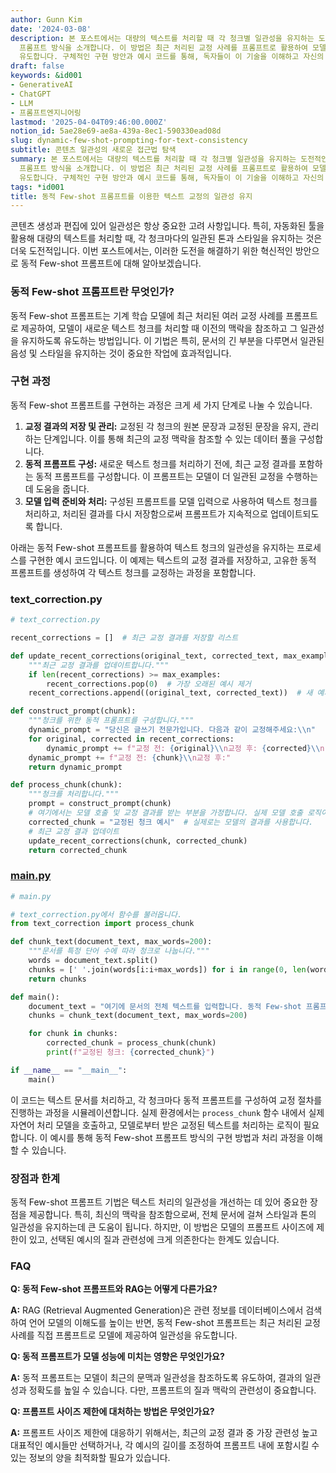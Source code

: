 ```yaml
---
author: Gunn Kim
date: '2024-03-08'
description: 본 포스트에서는 대량의 텍스트를 처리할 때 각 청크별 일관성을 유지하는 도전적인 과제를 해결하기 위한 신기술, 동적 Few-shot
  프롬프트 방식을 소개합니다. 이 방법은 최근 처리된 교정 사례를 프롬프트로 활용하여 모델이 새로운 텍스트 청크를 일관된 스타일과 톤으로 교정하도록
  유도합니다. 구체적인 구현 방안과 예시 코드를 통해, 독자들이 이 기술을 이해하고 자신의 프로젝트에 적용할 수 있도록 안내합니다.
draft: false
keywords: &id001
- GenerativeAI
- ChatGPT
- LLM
- 프롬프트엔지니어링
lastmod: '2025-04-04T09:46:00.000Z'
notion_id: 5ae28e69-ae8a-439a-8ec1-590330ead08d
slug: dynamic-few-shot-prompting-for-text-consistency
subtitle: 콘텐츠 일관성의 새로운 접근법 탐색
summary: 본 포스트에서는 대량의 텍스트를 처리할 때 각 청크별 일관성을 유지하는 도전적인 과제를 해결하기 위한 신기술, 동적 Few-shot
  프롬프트 방식을 소개합니다. 이 방법은 최근 처리된 교정 사례를 프롬프트로 활용하여 모델이 새로운 텍스트 청크를 일관된 스타일과 톤으로 교정하도록
  유도합니다. 구체적인 구현 방안과 예시 코드를 통해, 독자들이 이 기술을 이해하고 자신의 프로젝트에 적용할 수 있도록 안내합니다.
tags: *id001
title: 동적 Few-shot 프롬프트를 이용한 텍스트 교정의 일관성 유지
---
```


콘텐츠 생성과 편집에 있어 일관성은 항상 중요한 고려 사항입니다. 특히, 자동화된 툴을 활용해 대량의 텍스트를 처리할 때, 각 청크마다의 일관된 톤과 스타일을 유지하는 것은 더욱 도전적입니다. 이번 포스트에서는, 이러한 도전을 해결하기 위한 혁신적인 방안으로 동적 Few-shot 프롬프트에 대해 알아보겠습니다.

### 동적 Few-shot 프롬프트란 무엇인가?

동적 Few-shot 프롬프트는 기계 학습 모델에 최근 처리된 여러 교정 사례를 프롬프트로 제공하여, 모델이 새로운 텍스트 청크를 처리할 때 이전의 맥락을 참조하고 그 일관성을 유지하도록 유도하는 방법입니다. 이 기법은 특히, 문서의 긴 부분을 다루면서 일관된 음성 및 스타일을 유지하는 것이 중요한 작업에 효과적입니다.

### 구현 과정

동적 Few-shot 프롬프트를 구현하는 과정은 크게 세 가지 단계로 나눌 수 있습니다.

1. **교정 결과의 저장 및 관리:** 교정된 각 청크의 원본 문장과 교정된 문장을 유지, 관리하는 단계입니다. 이를 통해 최근의 교정 맥락을 참조할 수 있는 데이터 풀을 구성합니다.
1. **동적 프롬프트 구성:** 새로운 텍스트 청크를 처리하기 전에, 최근 교정 결과를 포함하는 동적 프롬프트를 구성합니다. 이 프롬프트는 모델이 더 일관된 교정을 수행하는 데 도움을 줍니다.
1. **모델 입력 준비와 처리:** 구성된 프롬프트를 모델 입력으로 사용하여 텍스트 청크를 처리하고, 처리된 결과를 다시 저장함으로써 프롬프트가 지속적으로 업데이트되도록 합니다.

아래는 동적 Few-shot 프롬프트를 활용하여 텍스트 청크의 일관성을 유지하는 프로세스를 구현한 예시 코드입니다. 이 예제는 텍스트의 교정 결과를 저장하고, 고유한 동적 프롬프트를 생성하여 각 텍스트 청크를 교정하는 과정을 포함합니다.

### text_correction.py

```python
# text_correction.py

recent_corrections = []  # 최근 교정 결과를 저장할 리스트

def update_recent_corrections(original_text, corrected_text, max_examples=5):
    """최근 교정 결과를 업데이트합니다."""
    if len(recent_corrections) >= max_examples:
        recent_corrections.pop(0)  # 가장 오래된 예시 제거
    recent_corrections.append((original_text, corrected_text))  # 새 예시 추가

def construct_prompt(chunk):
    """청크를 위한 동적 프롬프트를 구성합니다."""
    dynamic_prompt = "당신은 글쓰기 전문가입니다. 다음과 같이 교정해주세요:\\n"
    for original, corrected in recent_corrections:
        dynamic_prompt += f"교정 전: {original}\\n교정 후: {corrected}\\n"
    dynamic_prompt += f"교정 전: {chunk}\\n교정 후:"
    return dynamic_prompt

def process_chunk(chunk):
    """청크를 처리합니다."""
    prompt = construct_prompt(chunk)
    # 여기에서는 모델 호출 및 교정 결과를 받는 부분을 가정합니다. 실제 모델 호출 로직이 필요합니다.
    corrected_chunk = "교정된 청크 예시"  # 실제로는 모델의 결과를 사용합니다.
    # 최근 교정 결과 업데이트
    update_recent_corrections(chunk, corrected_chunk)
    return corrected_chunk

```

### [main.py](http://main.py/)

```python
# main.py

# text_correction.py에서 함수를 불러옵니다.
from text_correction import process_chunk

def chunk_text(document_text, max_words=200):
    """문서를 특정 단어 수에 따라 청크로 나눕니다."""
    words = document_text.split()
    chunks = [' '.join(words[i:i+max_words]) for i in range(0, len(words), max_words)]
    return chunks

def main():
    document_text = "여기에 문서의 전체 텍스트를 입력합니다. 동적 Few-shot 프롬프트 방식을 사용하여 각 청크의 일관성을 유지하면서 교정을 진행합니다."
    chunks = chunk_text(document_text, max_words=200)

    for chunk in chunks:
        corrected_chunk = process_chunk(chunk)
        print(f"교정된 청크: {corrected_chunk}")

if __name__ == "__main__":
    main()

```

이 코드는 텍스트 문서를 처리하고, 각 청크마다 동적 프롬프트를 구성하여 교정 절차를 진행하는 과정을 시뮬레이션합니다. 실제 환경에서는 `process_chunk` 함수 내에서 실제 자연어 처리 모델을 호출하고, 모델로부터 받은 교정된 텍스트를 처리하는 로직이 필요합니다. 이 예시를 통해 동적 Few-shot 프롬프트 방식의 구현 방법과 처리 과정을 이해할 수 있습니다.

### 장점과 한계

동적 Few-shot 프롬프트 기법은 텍스트 처리의 일관성을 개선하는 데 있어 중요한 장점을 제공합니다. 특히, 최신의 맥락을 참조함으로써, 전체 문서에 걸쳐 스타일과 톤의 일관성을 유지하는데 큰 도움이 됩니다. 하지만, 이 방법은 모델의 프롬프트 사이즈에 제한이 있고, 선택된 예시의 질과 관련성에 크게 의존한다는 한계도 있습니다.

### FAQ

**Q: 동적 Few-shot 프롬프트와 RAG는 어떻게 다른가요?**

**A:** RAG (Retrieval Augmented Generation)은 관련 정보를 데이터베이스에서 검색하여 언어 모델의 이해도를 높이는 반면, 동적 Few-shot 프롬프트는 최근 처리된 교정 사례를 직접 프롬프트로 모델에 제공하여 일관성을 유도합니다.

**Q: 동적 프롬프트가 모델 성능에 미치는 영향은 무엇인가요?**

**A:** 동적 프롬프트는 모델이 최근의 문맥과 일관성을 참조하도록 유도하여, 결과의 일관성과 정확도를 높일 수 있습니다. 다만, 프롬프트의 질과 맥락의 관련성이 중요합니다.

**Q: 프롬프트 사이즈 제한에 대처하는 방법은 무엇인가요?**

**A:** 프롬프트 사이즈 제한에 대응하기 위해서는, 최근의 교정 결과 중 가장 관련성 높고 대표적인 예시들만 선택하거나, 각 예시의 길이를 조정하여 프롬프트 내에 포함시킬 수 있는 정보의 양을 최적화할 필요가 있습니다.


